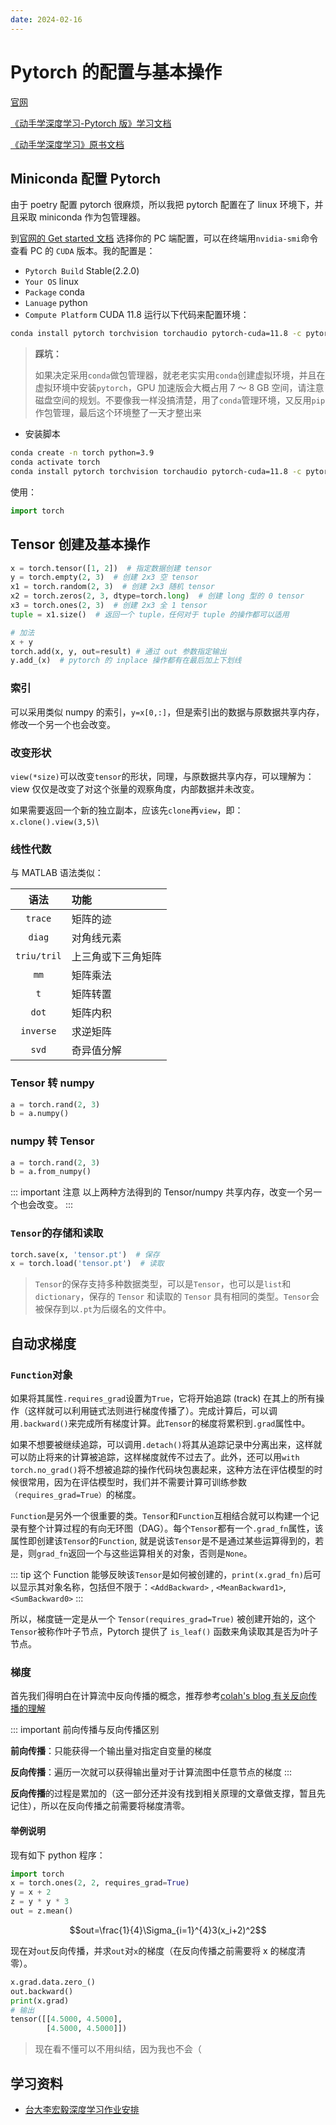 ```yaml
---
date: 2024-02-16
---
```


# Pytorch 的配置与基本操作

[官网](https://pytorch.org/)

[《动手学深度学习-Pytorch 版》学习文档](https://tangshusen.me/Dive-into-DL-PyTorch/)

[《动手学深度学习》原书文档](https://zh.d2l.ai/index.html)

## Miniconda 配置 Pytorch

由于 poetry 配置 pytorch 很麻烦，所以我把 pytorch 配置在了 linux 环境下，并且采取 miniconda 作为包管理器。

到[官网的 Get started 文档](https://pytorch.org/get-started/locally/) 选择你的 PC 端配置，可以在终端用`nvidia-smi`命令查看 PC 的 `CUDA` 版本。我的配置是：

- `Pytorch Build` Stable(2.2.0)
- `Your OS` linux
- `Package` conda
- `Lanuage` python
- `Compute Platform` CUDA 11.8
  运行以下代码来配置环境：

```sh
conda install pytorch torchvision torchaudio pytorch-cuda=11.8 -c pytorch -c nvidia
```

> **踩坑：**
>
> 如果决定采用`conda`做包管理器，就老老实实用`conda`创建虚拟环境，并且在虚拟环境中安装`pytorch`，GPU 加速版会大概占用 7 ～ 8 GB 空间，请注意磁盘空间的规划。不要像我一样没搞清楚，用了`conda`管理环境，又反用`pip`作包管理，最后这个环境整了一天才整出来

- 安装脚本

```sh
conda create -n torch python=3.9
conda activate torch
conda install pytorch torchvision torchaudio pytorch-cuda=11.8 -c pytorch -c nvidia
```

使用：

```python
import torch
```

## Tensor 创建及基本操作

```python
x = torch.tensor([1, 2])  # 指定数据创建 tensor
y = torch.empty(2, 3)  # 创建 2x3 空 tensor
x1 = torch.random(2, 3)  # 创建 2x3 随机 tensor
x2 = torch.zeros(2, 3, dtype=torch.long)  # 创建 long 型的 0 tensor
x3 = torch.ones(2, 3)  # 创建 2x3 全 1 tensor
tuple = x1.size()  # 返回一个 tuple，任何对于 tuple 的操作都可以适用

# 加法
x + y
torch.add(x, y, out=result) # 通过 out 参数指定输出
y.add_(x)  # pytorch 的 inplace 操作都有在最后加上下划线

```

### 索引

可以采用类似 numpy 的索引，`y=x[0,:]`，但是索引出的数据与原数据共享内存，修改一个另一个也会改变。

### 改变形状

`view(*size)`可以改变`tensor`的形状，同理，与原数据共享内存，可以理解为：view 仅仅是改变了对这个张量的观察角度，内部数据并未改变。

如果需要返回一个新的独立副本，应该先`clone`再`view`，即：`x.clone().view(3,5)`\

### 线性代数

与 MATLAB 语法类似：

|    语法     | 功能               |
| :---------: | :----------------- |
|   `trace`   | 矩阵的迹           |
|   `diag`    | 对角线元素         |
| `triu/tril` | 上三角或下三角矩阵 |
|    `mm`     | 矩阵乘法           |
|     `t`     | 矩阵转置           |
|    `dot`    | 矩阵内积           |
|  `inverse`  | 求逆矩阵           |
|    `svd`    | 奇异值分解         |

### Tensor 转 numpy

```python
a = torch.rand(2, 3)
b = a.numpy()
```

### numpy 转 Tensor

```python
a = torch.rand(2, 3)
b = a.from_numpy()
```

::: important 注意
以上两种方法得到的 Tensor/numpy 共享内存，改变一个另一个也会改变。
:::

### `Tensor`的存储和读取

```python
torch.save(x, 'tensor.pt')  # 保存
x = torch.load('tensor.pt')  # 读取
```
> `Tensor`的保存支持多种数据类型，可以是`Tensor`，也可以是`list`和`dictionary`，保存的 `Tensor` 和读取的 `Tensor` 具有相同的类型。`Tensor`会被保存到以`.pt`为后缀名的文件中。

## 自动求梯度

### `Function`对象

如果将其属性`.requires_grad`设置为`True`，它将开始追踪 (track) 在其上的所有操作（这样就可以利用链式法则进行梯度传播了）。完成计算后，可以调用`.backward()`来完成所有梯度计算。此`Tensor`的梯度将累积到`.grad`属性中。

如果不想要被继续追踪，可以调用`.detach()`将其从追踪记录中分离出来，这样就可以防止将来的计算被追踪，这样梯度就传不过去了。此外，还可以用`with torch.no_grad()`将不想被追踪的操作代码块包裹起来，这种方法在评估模型的时候很常用，因为在评估模型时，我们并不需要计算可训练参数`（requires_grad=True）`的梯度。

`Function`是另外一个很重要的类。`Tensor`和`Function`互相结合就可以构建一个记录有整个计算过程的有向无环图（DAG）。每个`Tensor`都有一个`.grad_fn`属性，该属性即创建该`Tensor`的`Function`, 就是说该`Tensor`是不是通过某些运算得到的，若是，则`grad_fn`返回一个与这些运算相关的对象，否则是`None`。

::: tip
这个 Function 能够反映该`Tensor`是如何被创建的，`print(x.grad_fn)`后可以显示其对象名称，包括但不限于：`<AddBackward>` , `<MeanBackward1>`, `<SumBackward0>`
:::

所以，梯度链一定是从一个 `Tensor(requires_grad=True)` 被创建开始的，这个 `Tensor`被称作叶子节点，Pytorch 提供了 `is_leaf()` 函数来角读取其是否为叶子节点。

### 梯度

首先我们得明白在计算流中反向传播的概念，推荐参考[colah's blog 有关反向传播的理解](http://colah.github.io/posts/2015-08-Backprop/)

::: important 前向传播与反向传播区别

**前向传播**：只能获得一个输出量对指定自变量的梯度

**反向传播**：遍历一次就可以获得输出量对于计算流图中任意节点的梯度
:::

**反向传播**的过程是累加的（这一部分还并没有找到相关原理的文章做支撑，暂且先记住），所以在反向传播之前需要将梯度清零。

#### 举例说明

现有如下 python 程序：

```python
import torch
x = torch.ones(2, 2, requires_grad=True)
y = x + 2
z = y * y * 3
out = z.mean()
```

$$out=\frac{1}{4}\Sigma_{i=1}^{4}3(x_i+2)^2$$

现在对`out`反向传播，并求`out`对`x`的梯度（在反向传播之前需要将 x 的梯度清零）。

```python
x.grad.data.zero_()
out.backward()
print(x.grad)
# 输出
tensor([[4.5000, 4.5000],
        [4.5000, 4.5000]])
```

> 现在看不懂可以不用纠结，因为我也不会（

## 学习资料

- [台大李宏毅深度学习作业安排](https://speech.ee.ntu.edu.tw/~tlkagk/courses_ML20.html)
